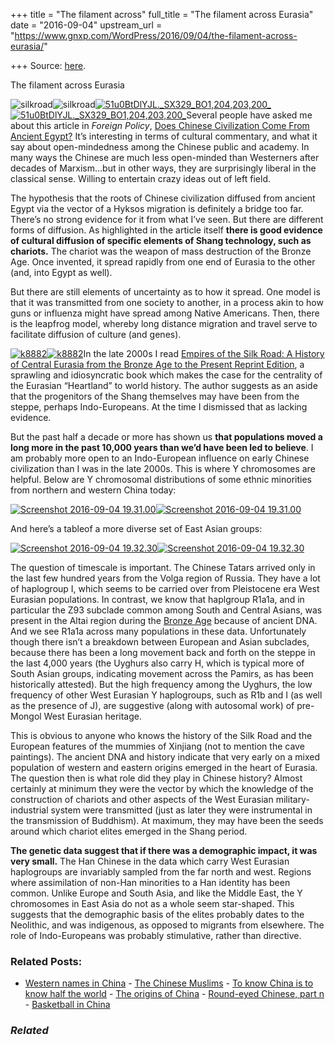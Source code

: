 +++
title = "The filament across"
full_title = "The filament across Eurasia"
date = "2016-09-04"
upstream_url = "https://www.gnxp.com/WordPress/2016/09/04/the-filament-across-eurasia/"

+++
Source: [here](https://www.gnxp.com/WordPress/2016/09/04/the-filament-across-eurasia/).

The filament across Eurasia

![silkroad](https://i0.wp.com/www.unz.com/wp-content/uploads/2016/09/silkroad.jpg?resize=599%2C449)![silkroad](https://i0.wp.com/www.unz.com/wp-content/uploads/2016/09/silkroad.jpg?resize=599%2C449)[![51u0BtDlYJL.\_SX329_BO1,204,203,200\_](https://i0.wp.com/www.unz.com/wp-content/uploads/2016/09/51u0BtDlYJL._SX329_BO1204203200_-198x300.jpg?resize=198%2C300)![51u0BtDlYJL.\_SX329_BO1,204,203,200\_](https://i0.wp.com/www.unz.com/wp-content/uploads/2016/09/51u0BtDlYJL._SX329_BO1204203200_-198x300.jpg?resize=198%2C300)](https://www.amazon.com/exec/obidos/ASIN/B008YGWQT0/geneexpressio-20)Several people have asked me about this article in *Foreign Policy*, [Does Chinese Civilization Come From Ancient Egypt?](http://foreignpolicy.com/2016/09/02/did-chinese-civilization-come-from-ancient-egypt-archeological-debate-at-heart-of-china-national-identity/) It’s interesting in terms of cultural commentary, and what it say about open-mindedness among the Chinese public and academy. In many ways the Chinese are much less open-minded than Westerners after decades of Marxism…but in other ways, they are surprisingly liberal in the classical sense. Willing to entertain crazy ideas out of left field.

The hypothesis that the roots of Chinese civilization diffused from ancient Egypt via the vector of a Hyksos migration is definitely a bridge too far. There’s no strong evidence for it from what I’ve seen. But there are different forms of diffusion. As highlighted in the article itself **there is good evidence of cultural diffusion of specific elements of Shang technology, such as chariots.** The chariot was the weapon of mass destruction of the Bronze Age. Once invented, it spread rapidly from one end of Eurasia to the other (and, into Egypt as well).

But there are still elements of uncertainty as to how it spread. One model is that it was transmitted from one society to another, in a process akin to how guns or influenza might have spread among Native Americans. Then, there is the leapfrog model, whereby long distance migration and travel serve to facilitate diffusion of culture (and genes).

[![k8882](https://i0.wp.com/www.unz.com/wp-content/uploads/2016/09/k8882-193x300.gif?resize=193%2C300)![k8882](https://i0.wp.com/www.unz.com/wp-content/uploads/2016/09/k8882-193x300.gif?resize=193%2C300)](https://www.amazon.com/exec/obidos/ASIN/0691150346/geneexpressio-20)In the late 2000s I read [Empires of the Silk Road: A History of Central Eurasia from the Bronze Age to the Present Reprint Edition](https://www.amazon.com/exec/obidos/ASIN/0691150346/geneexpressio-20), a sprawling and idiosyncratic book which makes the case for the centrality of the Eurasian “Heartland” to world history. The author suggests as an aside that the progenitors of the Shang themselves may have been from the steppe, perhaps Indo-Europeans. At the time I dismissed that as lacking evidence.

But the past half a decade or more has shown us **that populations moved a long more in the past 10,000 years than we’d have been led to believe**. I am probably more open to an Indo-European influence on early Chinese civilization than I was in the late 2000s. This is where Y chromosomes are helpful. Below are Y chromosomal distributions of some ethnic minorities from northern and western China today:

[![Screenshot 2016-09-04 19.31.00](https://i0.wp.com/www.unz.com/wp-content/uploads/2016/09/Screenshot-2016-09-04-19.31.00.png?resize=625%2C415)![Screenshot 2016-09-04 19.31.00](https://i0.wp.com/www.unz.com/wp-content/uploads/2016/09/Screenshot-2016-09-04-19.31.00.png?resize=625%2C415)](http://www.nature.com/jhg/journal/v55/n5/pdf/jhg201030a.pdf)

And here’s a tableof a more diverse set of East Asian groups:

[![Screenshot 2016-09-04 19.32.30](https://i0.wp.com/www.unz.com/wp-content/uploads/2016/09/Screenshot-2016-09-04-19.32.30.png?resize=625%2C331)![Screenshot 2016-09-04 19.32.30](https://i0.wp.com/www.unz.com/wp-content/uploads/2016/09/Screenshot-2016-09-04-19.32.30.png?resize=625%2C331)](http://www.ncbi.nlm.nih.gov/pmc/articles/PMC1456369/)

The question of timescale is important. The Chinese Tatars arrived only in the last few hundred years from the Volga region of Russia. They have a lot of haplogroup I, which seems to be carried over from Pleistocene era West Eurasian populations. In contrast, we know that haplgroup R1a1a, and in particular the Z93 subclade common among South and Central Asians, was present in the Altai region during the [Bronze Age](http://www.ncbi.nlm.nih.gov/pubmed/25016250) because of ancient DNA. And we see R1a1a across many populations in these data. Unfortunately though there isn’t a breakdown between European and Asian subclades, because there has been a long movement back and forth on the steppe in the last 4,000 years (the Uyghurs also carry H, which is typical more of South Asian groups, indicating movement across the Pamirs, as has been historically attested). But the high frequency among the Uyghurs, the low frequency of other West Eurasian Y haplogroups, such as R1b and I (as well as the presence of J), are suggestive (along with autosomal work) of pre-Mongol West Eurasian heritage.

This is obvious to anyone who knows the history of the Silk Road and the European features of the mummies of Xinjiang (not to mention the cave paintings). The ancient DNA and history indicate that very early on a mixed population of western and eastern origins emerged in the heart of Eurasia. The question then is what role did they play in Chinese history? Almost certainly at minimum they were the vector by which the knowledge of the construction of chariots and other aspects of the West Eurasian military-industrial system were transmitted (just as later they were instrumental in the transmission of Buddhism). At maximum, they may have been the seeds around which chariot elites emerged in the Shang period.

**The genetic data suggest that if there was a demographic impact, it was very small.** The Han Chinese in the data which carry West Eurasian haplogroups are invariably sampled from the far north and west. Regions where assimilation of non-Han minorities to a Han identity has been common. Unlike Europe and South Asia, and like the Middle East, the Y chromosomes in East Asia do not as a whole seem star-shaped. This suggests that the demographic basis of the elites probably dates to the Neolithic, and was indigenous, as opposed to migrants from elsewhere. The role of Indo-Europeans was probably stimulative, rather than directive.

### Related Posts:

- [Western names in
  China](https://www.gnxp.com/WordPress/2009/04/28/western-names-in-china/) - [The Chinese
  Muslims](https://www.gnxp.com/WordPress/2010/05/29/the-chinese-muslims/) - [To know China is to know half the
  world](https://www.gnxp.com/WordPress/2013/01/09/to-know-china-is-to-know-half-the-world/) - [The origins of
  China](https://www.gnxp.com/WordPress/2009/08/23/the-origins-of-china/) - [Round-eyed Chinese, part
  n](https://www.gnxp.com/WordPress/2007/05/25/round-eyed-chinese-part-n/) - [Basketball in
  China](https://www.gnxp.com/WordPress/2009/07/23/basketball-in-china/)

### *Related*

[](https://www.addtoany.com/add_to/facebook?linkurl=https%3A%2F%2Fwww.gnxp.com%2FWordPress%2F2016%2F09%2F04%2Fthe-filament-across-eurasia%2F&linkname=The%20filament%20across%20Eurasia "Facebook")[](https://www.addtoany.com/add_to/twitter?linkurl=https%3A%2F%2Fwww.gnxp.com%2FWordPress%2F2016%2F09%2F04%2Fthe-filament-across-eurasia%2F&linkname=The%20filament%20across%20Eurasia "Twitter")[](https://www.addtoany.com/add_to/email?linkurl=https%3A%2F%2Fwww.gnxp.com%2FWordPress%2F2016%2F09%2F04%2Fthe-filament-across-eurasia%2F&linkname=The%20filament%20across%20Eurasia "Email")[](https://www.addtoany.com/share)
